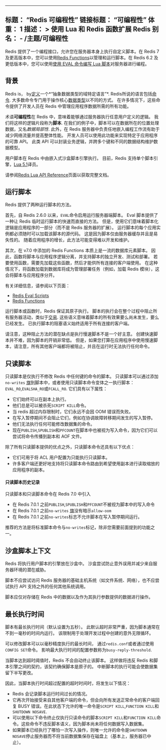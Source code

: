 ***

## 标题： “Redis 可编程性”&#xA;链接标题： “可编程性”&#xA;体重： 1&#xA;描述： >&#xA;使用 Lua 和 Redis 函数扩展 Redis&#xA;别名：&#xA;\- /主题/可编程性

Redis 提供了一个编程接口，允许您在服务器本身上执行自定义脚本。在 Redis 7 及更高版本中，您可以使用[Redis Functions](/docs/manual/programmability/functions-intro)以管理和运行脚本。在 Redis 6.2 及更低版本中，您可以使用[使用 EVAL 命令编写 Lua 脚本](/docs/manual/programmability/eval-intro)对服务器进行编程。

## 背景

Redis is， by[定义](https://github.com/redis/redis/blob/unstable/MANIFESTO#L7)一个*“抽象数据类型的域特定语言”*.
Redis所说的语言包括[命令](/commands).
大多数命令专门用于操作核心[数据类型](/topics/data-types-intro)以不同的方式。
在许多情况下，这些命令提供了开发人员在 Redis 中管理应用程序数据所需的所有功能。

术语**可编程性**在 Redis 中，意味着能够通过服务器执行任意用户定义的逻辑。
我们将这样的逻辑片段称为**脚本**.
在我们的例子中，脚本可以在数据所在的位置处理数据，又名*数据局部性*.
此外，在 Redis 服务器中负责任地嵌入编程工作流有助于减少网络流量并提高整体性能。
开发人员可以使用此功能来实现特定于应用程序的可靠 API。
此类 API 可以封装业务逻辑，并跨多个键和不同的数据结构维护数据模型。

用户脚本在 Redis 中由嵌入式沙盒脚本引擎执行。
目前，Redis 支持单个脚本引擎，[Lua 5.1](https://www.lua.org/)译员。

请参阅[Redis Lua API Reference](/topics/lua-api)页面以获取完整文档。

## 运行脚本

Redis 提供了两种运行脚本的方法。

首先，自 Redis 2.6.0 以来，`EVAL`命令启用运行服务器端脚本。
Eval 脚本提供了一种让 Redis 临时运行脚本的快速而直接的方法。
但是，使用它们意味着脚本化逻辑是应用程序的一部分（而不是 Redis 服务器的扩展）。
运行脚本的每个应用实例都必须随时可以加载该脚本的源代码。
这是因为脚本仅由服务器缓存并且是易失性的。
随着应用程序的增长，此方法可能变得难以开发和维护。

其次，在 v7.0 中添加的 Redis Functions 本质上是一流的数据库元素脚本。
因此，函数将脚本与应用程序逻辑分离，并支持脚本的独立开发、测试和部署。
若要使用函数，需要先加载这些函数，然后才能供所有连接的客户端使用。
在这种情况下，将函数加载到数据库将成为管理部署任务（例如，加载 Redis 模块），这会将脚本与应用程序分开。

有关详细信息，请参阅以下页面：

*   [Redis Eval Scripts](/topics/eval-intro)
*   [Redis Functions](/topics/functions-intro)

运行脚本或函数时，Redis 保证其原子执行。
脚本的执行会在整个过程中阻止所有服务器活动，类似于[交易](/topics/transactions).
这些语义意味着脚本的所有效果要么尚未发生，要么已经发生。
已执行脚本的阻塞语义始终适用于所有连接的客户端。

请注意，这种阻止方法的潜在缺点是执行慢速脚本不是一个好主意。
创建快速脚本并不难，因为脚本的开销非常低。
但是，如果您打算在应用程序中使用慢速脚本，请注意，所有其他客户端都将被阻止，并且在运行时无法执行任何命令。

## 只读脚本

只读脚本是仅执行不修改 Redis 中任何键的命令的脚本。
只读脚本可以通过添加`no-writes` [旗](/topics/lua-api#script_flags)到脚本中，或者使用只读脚本命令变体之一执行脚本：`EVAL_RO`,`EVALSHA_RO`或`FCALL_RO`.
它们具有以下属性：

*   它们始终可以在副本上执行。
*   他们总是可以被杀死`SCRIPT KILL`命令。
*   当 redis 超过内存限制时，它们永远不会因 OOM 错误而失败。
*   在写入暂停期间不会阻止它们，例如在协调故障转移期间发生的写入暂停。
*   他们无法执行任何可能修改数据集的命令。
*   现在`PUBLISH`,`SPUBLISH`和`PFCOUNT`在脚本中也被视为写入命令，因为它们可以尝试将命令传播到副本和 AOF 文件。

除了所有只读脚本提供的优点之外，只读脚本命令还具有以下优点：

*   它们可用于将 ACL 用户配置为只能执行只读脚本。
*   许多客户端还更好地支持将只读脚本命令路由到希望使用副本进行读取缩放的应用程序的副本。

#### 只读脚本历史记录

只读脚本和只读脚本命令在 Redis 7.0 中引入

*   在 Redis 7.0.1 之前`PUBLISH`,`SPUBLISH`和`PFCOUNT`不被视为脚本中的写入命令
*   在 Redis 7.0.1 之前`no-writes` [旗](/topics/lua-api#script_flags)没有暗示`allow-oom`
*   在 Redis 7.0.1 之前`no-writes`标志不允许脚本在写入暂停期间运行。

推荐的方法是将标准脚本命令与`no-writes`标记，除非您需要前面提到的功能之一。

## 沙盒脚本上下文

Redis 将执行用户脚本的引擎放在沙盒中。
沙盒尝试防止意外误用并减少来自服务器环境的潜在威胁。

脚本不应尝试访问 Redis 服务器的基础主机系统（如文件系统、网络），也不应尝试执行 API 支持之外的任何其他系统调用。

脚本应仅对存储在 Redis 中的数据以及作为其执行参数提供的数据进行操作。

## 最长执行时间

脚本有最长执行时间（默认设置为五秒）。
此默认超时非常严重，因为脚本通常在不到一毫秒的时间内运行。
该限制用于处理开发过程中创建的意外无限循环。

可以修改脚本可以以毫秒精度执行的最长时间，
通过`redis.conf`或者通过使用`CONFIG SET`命令。
影响最大执行时间的配置参数称为`busy-reply-threshold`.

当脚本达到超时阈值时，Redis 不会自动终止该脚本。
这样做将违反 Redis 和脚本引擎之间的契约，该契约确保脚本是原子的。
中断脚本的执行可能会使数据集留下半写更改。

因此，当脚本执行时间超过配置的超时时间时，将发生以下情况：

*   Redis 会记录脚本运行时间过长的情况。
*   它再次开始接受来自其他客户端的命令，但会向所有发送正常命令的客户端回复 BUSY 错误。在此状态下允许的唯一命令是`SCRIPT KILL`,`FUNCTION KILL`和`SHUTDOWN NOSAVE`.
*   可以使用以下命令终止仅执行只读命令的脚本`SCRIPT KILL`和`FUNCTION KILL`命令。这些命令不违反脚本语义，因为脚本尚未将任何数据写入数据集。
*   如果脚本已经执行了哪怕一次写入操作，则唯一允许的命令是`SHUTDOWN NOSAVE`停止服务器而不将当前数据集保存在磁盘上（基本上，服务器已中止）。
